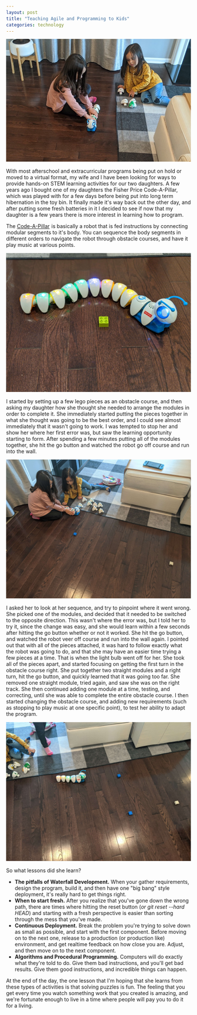 ```yaml
---
layout: post
title: "Teaching Agile and Programming to Kids"
categories: technology
---
```



<img src="/assets/images/Code-A-Pillar-Kids.jpg" alt="Kids playing with a Code-A-Pillar" class="center">

With most afterschool and extracurricular programs being put on hold or moved to a virtual format, my wife and I have been looking for ways to provide hands-on STEM learning activities for our two daughters.  A few years ago I bought one of my daughters the Fisher Price Code-A-Pillar, which was played with for a few days before being put into long term hibernation in the toy bin.  It finally made it's way back out the other day, and after putting some fresh batteries in it I decided to see if now that my daughter is a few years there is more interest in learning how to program.

The <a target="_blank" href="https://www.amazon.com/gp/product/B07MLXX9NN/ref=as_li_tl?ie=UTF8&camp=1789&creative=9325&creativeASIN=B07MLXX9NN&linkCode=as2&tag=davidjuan-20&linkId=54f26f8c13290da28ff4e1436d8393a6">Code-A-Pillar</a><img src="//ir-na.amazon-adsystem.com/e/ir?t=davidjuan-20&l=am2&o=1&a=B07MLXX9NN" width="1" height="1" border="0" alt="" style="border:none !important; margin:0px !important;" /> is basically a robot that is fed instructions by connecting modular segments to it's body.  You can sequence the body segments in different orders to navigate the robot through obstacle courses, and have it play music at various points.

<img src="/assets/images/Code-A-Pillar.jpg" alt="Code-A-Pillar" class="center">

I started by setting up a few lego pieces as an obstacle course, and then asking my daughter how she thought she needed to arrange the modules in order to complete it.  She immediately started putting the pieces together in what she thought was going to be the best order, and I could see almost immediately that it wasn't going to work.  I was tempted to stop her and show her where her first error was, but saw the learning opportunity starting to form.  After spending a few minutes putting all of the modules together, she hit the go button and watched the robot go off course and run into the wall.

<img src="/assets/images/Code-A-Pillar-Setup.jpg" alt="Code-A-Pillar" class="center">

I asked her to look at her sequence, and try to pinpoint where it went wrong.  She picked one of the modules, and decided that it needed to be switched to the opposite direction.  This wasn't where the error was, but I told her to try it, since the change was easy, and she would learn within a few seconds after hitting the go button whether or not it worked.  She hit the go button, and watched the robot veer off course and run into the wall again.  I pointed out that with all of the pieces attached, it was hard to follow exactly what the robot was going to do, and that she may have an easier time trying a few pieces at a time.  That is when the light bulb went off for her.  She took all of the pieces apart, and started focusing on getting the first turn in the obstacle course right.  She put together two straight modules and a right turn, hit the go button, and quickly learned that it was going too far.  She removed one straight module, tried again, and saw she was on the right track.  She then continued adding one module at a time, testing, and correcting, until she was able to complete the entire obstacle course.  I then started changing the obstacle course, and adding new requirements (such as stopping to play music at one specific point), to test her ability to adapt the program.

<img src="/assets/images/Code-A-Pillar-Play.jpg" alt="Code-A-Pillar Success" class="center">

So what lessons did she learn?

- **The pitfalls of Waterfall Development.**  When your gather requirements, design the program, build it, and then have one "big bang" style deployment, it's really hard to get things right.
- **When to start fresh.**  After you realize that you've gone down the wrong path, there are times where hitting the reset button (*or git reset --hard HEAD*) and starting with a fresh perspective is easier than sorting through the mess that you've made.
- **Continuous Deployment.**  Break the problem you're trying to solve down as small as possible, and start with the first component.  Before moving on to the next one, release to a production (or production like) environment, and get realtime feedback on how close you are.  Adjust, and then move on to the next component.
- **Algorithms and Procedural Programming.**  Computers will do exactly what they're told to do.  Give them bad instructions, and you'll get bad results.  Give them good instructions, and incredible things can happen.

At the end of the day, the one lesson that I'm hoping that she learns from these types of activities is that solving puzzles is fun.  The feeling that you get every time you watch something work that you created is amazing, and we're fortunate enough to live in a time where people will pay you to do it for a living.

